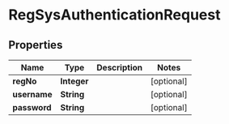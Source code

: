 
# RegSysAuthenticationRequest

## Properties
Name | Type | Description | Notes
------------ | ------------- | ------------- | -------------
**regNo** | **Integer** |  |  [optional]
**username** | **String** |  |  [optional]
**password** | **String** |  |  [optional]



